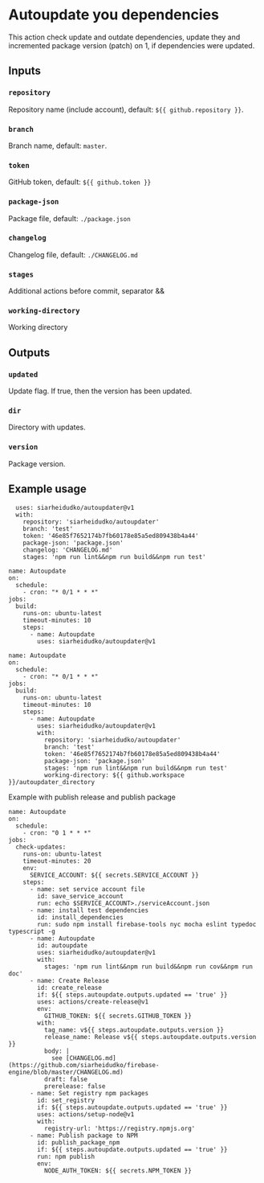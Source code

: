 # Autoupdate you dependencies

This action check update and outdate dependencies, update they and incremented package version (patch) on 1, if dependencies were updated.

## Inputs

### `repository`

Repository name (include account), default: `${{ github.repository }}`.

### `branch`

Branch name, default: `master`.

### `token`

GitHub token, default: `${{ github.token }}`

### `package-json`

Package file, default: `./package.json`

### `changelog`

Changelog file, default: `./CHANGELOG.md`

### `stages`

Additional actions before commit, separator &&

### `working-directory`

Working directory

## Outputs

### `updated`

Update flag. If true, then the version has been updated.

### `dir`

Directory with updates.

### `version`

Package version.

## Example usage

```
  uses: siarheidudko/autoupdater@v1
  with:
    repository: 'siarheidudko/autoupdater'
    branch: 'test'
    token: '46e85f7652174b7fb60178e85a5ed809438b4a44'
    package-json: 'package.json'
    changelog: 'CHANGELOG.md'
    stages: 'npm run lint&&npm run build&&npm run test'
```

```
name: Autoupdate
on:
  schedule:
    - cron: "* 0/1 * * *"
jobs:
  build:
    runs-on: ubuntu-latest
    timeout-minutes: 10
    steps:
      - name: Autoupdate
        uses: siarheidudko/autoupdater@v1
```

```
name: Autoupdate
on:
  schedule:
    - cron: "* 0/1 * * *"
jobs:
  build:
    runs-on: ubuntu-latest
    timeout-minutes: 10
    steps:
      - name: Autoupdate
        uses: siarheidudko/autoupdater@v1
        with:
          repository: 'siarheidudko/autoupdater'
          branch: 'test'
          token: '46e85f7652174b7fb60178e85a5ed809438b4a44'
          package-json: 'package.json'
          stages: 'npm run lint&&npm run build&&npm run test'
          working-directory: ${{ github.workspace }}/autoupdater_directory
```

Example with publish release and publish package
```
name: Autoupdate
on:
  schedule:
    - cron: "0 1 * * *"
jobs:
  check-updates:
    runs-on: ubuntu-latest
    timeout-minutes: 20
    env:
      SERVICE_ACCOUNT: ${{ secrets.SERVICE_ACCOUNT }}
    steps:
      - name: set service account file
        id: save_service_account
        run: echo $SERVICE_ACCOUNT>./serviceAccount.json
      - name: install test dependencies
        id: install_dependencies
        run: sudo npm install firebase-tools nyc mocha eslint typedoc typescript -g
      - name: Autoupdate
        id: autoupdate
        uses: siarheidudko/autoupdater@v1
        with:
          stages: 'npm run lint&&npm run build&&npm run cov&&npm run doc'
      - name: Create Release
        id: create_release
        if: ${{ steps.autoupdate.outputs.updated == 'true' }}
        uses: actions/create-release@v1
        env:
          GITHUB_TOKEN: ${{ secrets.GITHUB_TOKEN }}
        with:
          tag_name: v${{ steps.autoupdate.outputs.version }}
          release_name: Release v${{ steps.autoupdate.outputs.version }}
          body: |
            see [CHANGELOG.md](https://github.com/siarheidudko/firebase-engine/blob/master/CHANGELOG.md)
          draft: false
          prerelease: false
      - name: Set registry npm packages
        id: set_registry
        if: ${{ steps.autoupdate.outputs.updated == 'true' }}
        uses: actions/setup-node@v1
        with:
          registry-url: 'https://registry.npmjs.org'
      - name: Publish package to NPM
        id: publish_package_npm
        if: ${{ steps.autoupdate.outputs.updated == 'true' }}
        run: npm publish
        env:
          NODE_AUTH_TOKEN: ${{ secrets.NPM_TOKEN }}    
```
